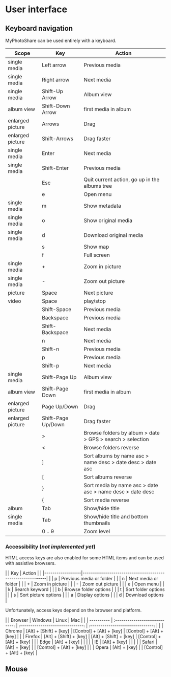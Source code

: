 # User interface

## Keyboard navigation

MyPhotoShare can be used entirely with a keyboard.

| Scope            | Key                | Action                                                     |
|------------------|--------------------|------------------------------------------------------------|
| single media     | Left arrow         | Previous media                                             |
| single media     | Right arrow        | Next media                                                 |
| single media     | Shift-Up Arrow     | Album view                                                 |
| album view       | Shift-Down Arrow   | first media in album                                       |
| enlarged picture | Arrows             | Drag                                                       |
| enlarged picture | Shift-Arrows       | Drag faster                                                |
| single media     | Enter              | Next media                                                 |
| single media     | Shift-Enter        | Previous media                                             |
|                  | Esc                | Quit current action, go up in the albums tree              |
|                  | e                  | Open menu                                                  |
| single media     | m                  | Show metadata                                              |
| single media     | o                  | Show original media                                        |
| single media     | d                  | Download original media                                    |
|                  | s                  | Show map                                                   |
|                  | f                  | Full screen                                                |
| single media     | +                  | Zoom in picture                                            |
| single media     | -                  | Zoom out picture                                           |
| picture          | Space              | Next picture                                               |
| video            | Space              | play/stop                                                  |
|                  | Shift-Space        | Previous media                                             |
|                  | Backspace          | Previous media                                             |
|                  | Shift-Backspace    | Next media                                                 |
|                  | n                  | Next media                                                 |
|                  | Shift-n            | Previous media                                             |
|                  | p                  | Previous media                                             |
|                  | Shift-p            | Next media                                                 |
| single media     | Shift-Page Up      | Album view                                                 |
| album view       | Shift-Page Down    | first media in album                                       |
| enlarged picture | Page Up/Down       | Drag                                                       |
| enlarged picture | Shift-Page Up/Down | Drag faster                                                |
|                  | >                  | Browse folders by album > date > GPS > search > selection  |
|                  | <                  | Browse folders reverse                                     |
|                  | ]                  | Sort albums by name asc > name desc > date desc > date asc |
|                  | [                  | Sort albums reverse                                        |
|                  | }                  | Sort media by name asc > date asc > name desc > date desc  |
|                  | {                  | Sort media reverse                                         |
| album            | Tab                | Show/hide title                                            |
| single media     | Tab                | Show/hide title and bottom thumbnails                      |
|                  | 0 .. 9             | Zoom level                                                 |

### Accessibility (_not implemented yet_)

HTML access keys are also enabled for some HTML items and can be used with assistive browsers.

|                  | Key              | Action                                                     |
|                  |------------------|------------------------------------------------------------|
|                  | p                | Previous media or folder                                   |
|                  | n                | Next media or folder                                       |
|                  | +                | Zoom in picture                                            |
|                  | -                | Zoom out picture                                           |
|                  | e                | Open menu                                                  |
|                  | k                | Search keyword                                             |
|                  | b                | Browse folder options                                      |
|                  | t                | Sort folder options                                        |
|                  | s                | Sort picture options                                       |
|                  | a                | Display options                                            |
|                  | d                | Download options                                           |

Unfortunately, access keys depend on the browser and platform.

|                  | Browser    | Windows                        | Linux                             | Mac                               |
|                  | ---------- | :----------------------------: | :-------------------------------: | :-------------------------------: |
|                  | Chrome     | [Alt] + [Shift] + [key]        | [Control] + [Alt] + [key]         | [Control] + [Alt] + [key]         |
|                  | Firefox    | [Alt] + [Shift] + [key]        | [Alt] + [Shift] + [key]           | [Control] + [Alt] + [key]         |
|                  | Edge       | [Alt] + [key]                  |                                   |                                   |
|                  | IE         | [Alt] + [key]                  |                                   |                                   |
|                  | Safari     | [Alt] + [key]                  |                                   | [Control] + [Alt] + [key]         |
|                  | Opera      | [Alt] + [key]                  |                                   | [Control] + [Alt] + [key]         |

## Mouse

